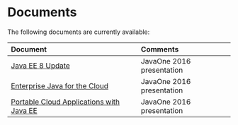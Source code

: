 # Documents

The following documents are currently available:

|Document |Comments |
|:--------|:--------|
|[Java EE 8 Update](download/JavaEE8Update.pdf) |JavaOne 2016 presentation |
|[Enterprise Java for the Cloud](download/JavaEE9.pdf) |JavaOne 2016 presentation |
|[Portable Cloud Applications with Java EE](download/PortableAppFinal.pdf) |JavaOne 2016 presentation |
